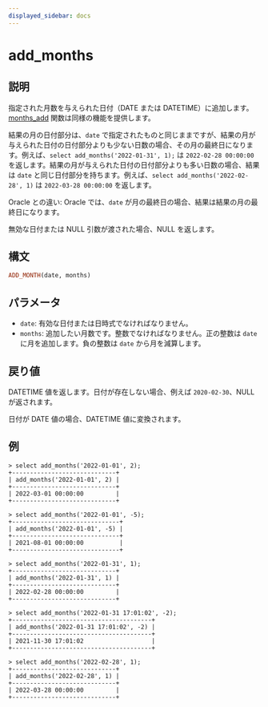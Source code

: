 ```yaml
---
displayed_sidebar: docs
---
```


# add_months

## 説明

指定された月数を与えられた日付（DATE または DATETIME）に追加します。[months_add](./months_add.md) 関数は同様の機能を提供します。

結果の月の日付部分は、`date` で指定されたものと同じままですが、結果の月が与えられた日付の日付部分よりも少ない日数の場合、その月の最終日になります。例えば、`select add_months('2022-01-31', 1);` は `2022-02-28 00:00:00` を返します。結果の月が与えられた日付の日付部分よりも多い日数の場合、結果は `date` と同じ日付部分を持ちます。例えば、`select add_months('2022-02-28', 1)` は `2022-03-28 00:00:00` を返します。

Oracle との違い: Oracle では、`date` が月の最終日の場合、結果は結果の月の最終日になります。

無効な日付または NULL 引数が渡された場合、NULL を返します。

## 構文

```Haskell
ADD_MONTH(date, months)
```

## パラメータ

- `date`: 有効な日付または日時式でなければなりません。
- `months`: 追加したい月数です。整数でなければなりません。正の整数は `date` に月を追加します。負の整数は `date` から月を減算します。

## 戻り値

DATETIME 値を返します。日付が存在しない場合、例えば `2020-02-30`、NULL が返されます。

日付が DATE 値の場合、DATETIME 値に変換されます。

## 例

```Plain Text
> select add_months('2022-01-01', 2);
+-----------------------------+
| add_months('2022-01-01', 2) |
+-----------------------------+
| 2022-03-01 00:00:00         |
+-----------------------------+

> select add_months('2022-01-01', -5);
+------------------------------+
| add_months('2022-01-01', -5) |
+------------------------------+
| 2021-08-01 00:00:00          |
+------------------------------+

> select add_months('2022-01-31', 1);
+-----------------------------+
| add_months('2022-01-31', 1) |
+-----------------------------+
| 2022-02-28 00:00:00         |
+-----------------------------+

> select add_months('2022-01-31 17:01:02', -2);
+---------------------------------------+
| add_months('2022-01-31 17:01:02', -2) |
+---------------------------------------+
| 2021-11-30 17:01:02                   |
+---------------------------------------+

> select add_months('2022-02-28', 1);
+-----------------------------+
| add_months('2022-02-28', 1) |
+-----------------------------+
| 2022-03-28 00:00:00         |
+-----------------------------+
```